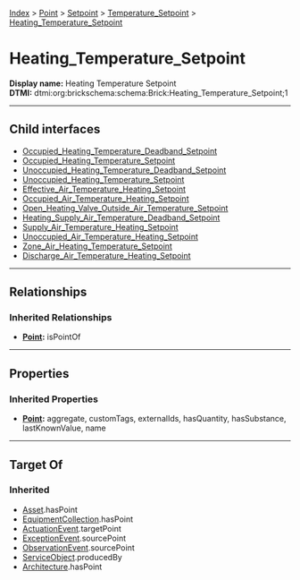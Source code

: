 [Index](../../../../index.md) > [Point](../../../Point.md) > [Setpoint](../../Setpoint.md) > [Temperature_Setpoint](../Temperature_Setpoint.md) > [Heating_Temperature_Setpoint](#)
# Heating_Temperature_Setpoint

**Display name:** Heating Temperature Setpoint<br />
**DTMI:** dtmi:org:brickschema:schema:Brick:Heating_Temperature_Setpoint;1

---

## Child interfaces
* [Occupied_Heating_Temperature_Deadband_Setpoint](../Temperature_Deadband_Setpoint/Occupied_Heating_Temperature_Deadband_Setpoint.md)
* [Occupied_Heating_Temperature_Setpoint](Occupied_Heating_Temperature_Setpoint.md)
* [Unoccupied_Heating_Temperature_Deadband_Setpoint](../Temperature_Deadband_Setpoint/Unoccupied_Heating_Temperature_Deadband_Setpoint.md)
* [Unoccupied_Heating_Temperature_Setpoint](Unoccupied_Heating_Temperature_Setpoint.md)
* [Effective_Air_Temperature_Heating_Setpoint](../Air_Temperature_Setpoint/Effective_Air_Temperature_Setpoint/Effective_Air_Temperature_Heating_Setpoint.md)
* [Occupied_Air_Temperature_Heating_Setpoint](../Air_Temperature_Setpoint/Occupied_Air_Temperature_Setpoint/Occupied_Air_Temperature_Heating_Setpoint.md)
* [Open_Heating_Valve_Outside_Air_Temperature_Setpoint](../Air_Temperature_Setpoint/Outside_Air_Temperature_Setpoint/Open_Heating_Valve_Outside_Air_Temperature_Setpoint.md)
* [Heating_Supply_Air_Temperature_Deadband_Setpoint](../Temperature_Deadband_Setpoint/Supply_Air_Temperature_Deadband_Setpoint/Heating_Supply_Air_Temperature_Deadband_Setpoint.md)
* [Supply_Air_Temperature_Heating_Setpoint](../Air_Temperature_Setpoint/Supply_Air_Temperature_Setpoint/Supply_Air_Temperature_Heating_Setpoint.md)
* [Unoccupied_Air_Temperature_Heating_Setpoint](../Air_Temperature_Setpoint/Unoccupied_Air_Temperature_Setpoint/Unoccupied_Air_Temperature_Heating_Setpoint.md)
* [Zone_Air_Heating_Temperature_Setpoint](../Air_Temperature_Setpoint/Zone_Air_Temperature_Setpoint/Zone_Air_Heating_Temperature_Setpoint.md)
* [Discharge_Air_Temperature_Heating_Setpoint](../Air_Temperature_Setpoint/Discharge_Air_Temperature_Setpoint/Discharge_Air_Temperature_Heating_Setpoint/Discharge_Air_Temperature_Heating_Setpoint.md)

---

## Relationships

### Inherited Relationships
* **[Point](../../../Point.md):** isPointOf

---

## Properties

### Inherited Properties
* **[Point](../../../Point.md):** aggregate, customTags, externalIds, hasQuantity, hasSubstance, lastKnownValue, name

---

## Target Of
### Inherited
* [Asset](../../../../Asset/Asset.md).hasPoint
* [EquipmentCollection](../../../../Collection/EquipmentCollection.md).hasPoint
* [ActuationEvent](../../../../Event/PointEvent/ActuationEvent.md).targetPoint
* [ExceptionEvent](../../../../Event/PointEvent/ExceptionEvent.md).sourcePoint
* [ObservationEvent](../../../../Event/PointEvent/ObservationEvent.md).sourcePoint
* [ServiceObject](../../../../Information/ServiceObject/ServiceObject.md).producedBy
* [Architecture](../../../../Space/Architecture/Architecture.md).hasPoint
